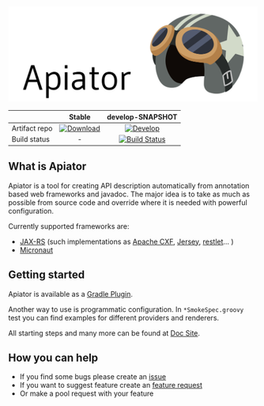 ![Logo](./docs/src/docs/img/repo_logo.png)

|               |                       Stable                      |                    develop-SNAPSHOT                    |
|---------------|:-------------------------------------------------:|:------------------------------------------------------:|
| Artifact repo |       [![Download][artifact_img]][artifact]       | [![Develop][artifact_img_snapshot]][artifact_snapshot] |
| Build status  |                         -                         |   [![Build Status][build_img_develop]][build_develop]  |

  [artifact_img]: https://api.bintray.com/packages/ainrif/maven/apiator/images/download.svg
  [artifact]: https://bintray.com/ainrif/maven/apiator/_latestVersion

  [artifact_img_snapshot]: https://img.shields.io/badge/JitPack-develop-blue.svg
  [artifact_snapshot]: https://jitpack.io/#com.github.ainrif/apiator/develop-SNAPSHOT
  [build_img_develop]: https://semaphoreci.com/api/v1/ainrif/apiator/branches/develop/shields_badge.svg
  [build_develop]: https://semaphoreci.com/ainrif/apiator/branches/develop

## What is Apiator

Apiator is a tool for creating API description automatically from annotation based web frameworks and javadoc.
The major idea is to take as much as possible from source code and override where it is needed with powerful configuration.

Currently supported frameworks are:

- [JAX-RS](https://jcp.org/en/jsr/detail?id=311) (such implementations as [Apache CXF](http://cxf.apache.org/), [Jersey](https://jersey.github.io/), [restlet](https://restlet.com)... )
- [Micronaut](https://micronaut.io/)

## Getting started

Apiator is available as a [Gradle Plugin](https://apiator.ainrif.com/#_gradle_plugin).

Another way to use is programmatic configuration.
In `*SmokeSpec.groovy` test you can find examples for different providers and renderers.

All starting steps and many more can be found at [Doc Site](https://apiator.ainrif.com/#_getting_a_binary).

## How you can help

* If you find some bugs please create an [issue](https://github.com/ainrif/apiator/issues)
* If you want to suggest feature create an [feature request](https://github.com/ainrif/apiator/issues)
* Or make a pool request with your feature